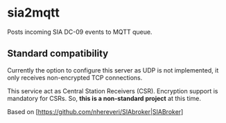# sia2mqtt

Posts incoming SIA DC-09 events to MQTT queue.

## Standard compatibility

Currently the option to configure this server as UDP is not implemented, it only receives non-encrypted TCP connections.

This service act as Central Station Receivers (CSR). Encryption support is mandatory for CSRs. So, **this is a non-standard project** at this time.

Based on [https://github.com/nhereveri/SIAbroker|SIABroker]

